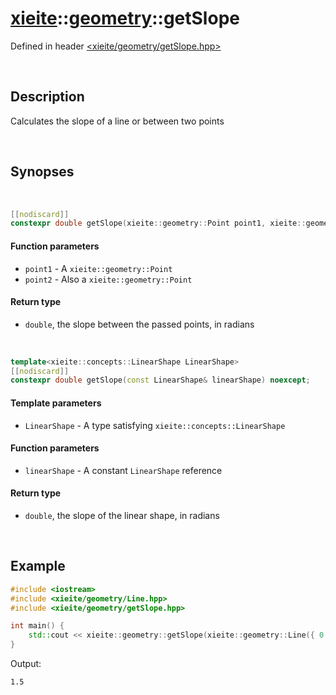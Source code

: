 # [xieite](../xieite.md)\:\:[geometry](../geometry.md)\:\:getSlope
Defined in header [<xieite/geometry/getSlope.hpp>](../../include/xieite/geometry/getSlope.hpp)

&nbsp;

## Description
Calculates the slope of a line or between two points

&nbsp;

## Synopses

&nbsp;

```cpp
[[nodiscard]]
constexpr double getSlope(xieite::geometry::Point point1, xieite::geometry::Point point2) noexcept;
```
#### Function parameters
- `point1` - A `xieite::geometry::Point`
- `point2` - Also a `xieite::geometry::Point`
#### Return type
- `double`, the slope between the passed points, in radians

&nbsp;

```cpp
template<xieite::concepts::LinearShape LinearShape>
[[nodiscard]]
constexpr double getSlope(const LinearShape& linearShape) noexcept;
```
#### Template parameters
- `LinearShape` - A type satisfying `xieite::concepts::LinearShape`
#### Function parameters
- `linearShape` - A constant `LinearShape` reference
#### Return type
- `double`, the slope of the linear shape, in radians

&nbsp;

## Example
```cpp
#include <iostream>
#include <xieite/geometry/Line.hpp>
#include <xieite/geometry/getSlope.hpp>

int main() {
    std::cout << xieite::geometry::getSlope(xieite::geometry::Line({ 0.0, 0.0 }, { 2.0, 3.0 })) << '\n';
}
```
Output:
```
1.5
```
